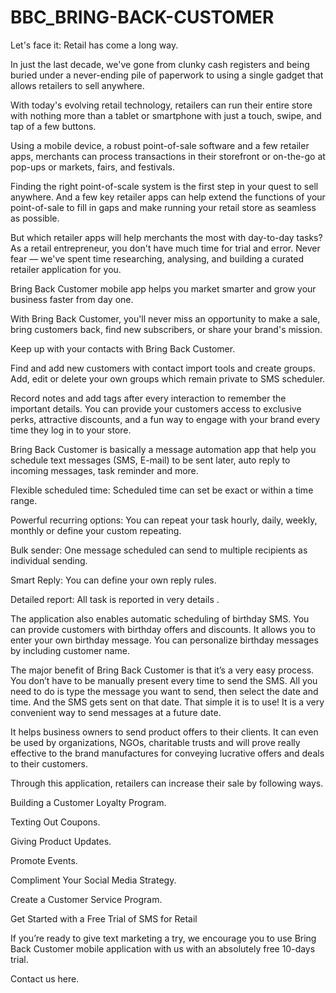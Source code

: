 # BBC_BRING-BACK-CUSTOMER
Let's face it: Retail has come a long way.
 

In just the last decade, we've gone from clunky cash registers and being buried under a never-ending pile of paperwork to using a single gadget that allows retailers to sell anywhere.

With today's evolving retail technology, retailers can run their entire store with nothing more than a tablet or smartphone with just a touch, swipe, and tap of a few buttons.

Using a mobile device, a robust point-of-sale software and a few retailer apps, merchants can process transactions in their storefront or on-the-go at pop-ups or markets, fairs, and festivals.
 

Finding the right point-of-scale system is the first step in your quest to sell anywhere. And a few key retailer apps can help extend the functions of your point-of-sale to fill in gaps and make running your retail store as seamless as possible.

But which retailer apps will help merchants the most with day-to-day tasks? As a retail entrepreneur, you don't have much time for trial and error. Never fear — we've spent time researching, analysing, and building a curated retailer application for you.

Bring Back Customer mobile app helps you market smarter and grow your business faster from day one. 
 

With Bring Back Customer, you'll never miss an opportunity to make a sale, bring customers back, find new subscribers, or share your brand's mission.

Keep up with your contacts with Bring Back Customer.


Find and add new customers with contact import tools and create groups. Add, edit or delete your own groups which remain private to SMS scheduler.
 

Record notes and add tags after every interaction to remember the important details. You can provide your customers access to exclusive perks, attractive discounts, and a fun way to engage with your brand every time they log in to your store.

Bring Back Customer is basically a message automation app that help you schedule text messages (SMS, E-mail) to be sent later, auto reply to incoming messages, task reminder and more.

Flexible scheduled time:
Scheduled time can set be exact or within a time range.
 
Powerful recurring options:
You can repeat your task hourly, daily, weekly, monthly or define your custom repeating.

Bulk sender:
One message scheduled can send to multiple recipients as individual sending.
 

Smart Reply:
You can define your own reply rules.

Detailed report:
All task is reported in very details .

The application also enables automatic scheduling of birthday SMS. You can provide customers with birthday offers and discounts. It allows you to enter your own birthday message. You can personalize birthday messages by including customer name.

The major benefit of Bring Back Customer is that it’s a very easy process. You don’t have to be manually present every time to send the SMS. All you need to do is type the message you want to send, then select the date and time. And the SMS gets sent on that date. That simple it is to use! It is a very convenient way to send messages at a future date.
 

It helps business owners to send product offers to their clients. It can even be used by organizations, NGOs, charitable trusts and will prove really effective to the brand manufactures for conveying lucrative offers and deals to their customers.

Through this application, retailers can increase their sale by following ways.

Building a Customer Loyalty Program.
 

Texting Out Coupons.
 

Giving Product Updates.
 

Promote Events.
 
Compliment Your Social Media Strategy.
 

Create a Customer Service Program.
 

Get Started with a Free Trial of SMS for Retail

If you’re ready to give text marketing a try, we encourage you to use Bring Back Customer mobile application with us with an absolutely free 10-days trial.

Contact us here.
